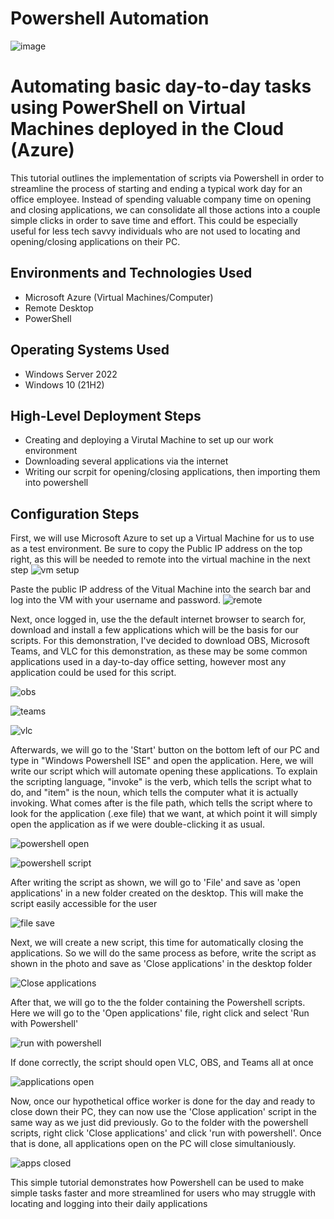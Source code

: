 # Powershell Automation
![image](https://github.com/chrisfortuno/PowershellAutomation/assets/149267076/efae0558-bebb-4065-8e64-4698b5e832ef)

<h1>Automating basic day-to-day tasks using PowerShell on Virtual Machines deployed in the Cloud (Azure)</h1>
This tutorial outlines the implementation of scripts via Powershell in order to streamline the process of starting and ending a typical work day for an office employee. Instead of spending valuable company time on opening and closing applications, we can consolidate all those actions into a couple simple clicks in order to save time and effort. This could be especially useful for less tech savvy individuals who are not used to locating and opening/closing applications on their PC. <br />


<h2>Environments and Technologies Used</h2>

- Microsoft Azure (Virtual Machines/Computer)
- Remote Desktop
- PowerShell

<h2>Operating Systems Used </h2>

- Windows Server 2022
- Windows 10 (21H2)

<h2>High-Level Deployment Steps</h2>

- Creating and deploying a Virutal Machine to set up our work environment
- Downloading several applications via the internet
- Writing our scrpit for opening/closing applications, then importing them into powershell

<h2>Configuration Steps</h2>

First, we will use Microsoft Azure to set up a Virtual Machine for us to use as a test environment. Be sure to copy the Public IP address on the top right, as this will be needed to remote into the virtual machine in the next step
![vm setup](https://github.com/chrisfortuno/PowershellAutomation/assets/149267076/1bee74fa-1e03-45fe-9b1b-b3471de6a535)

Paste the public IP address of the Vitual Machine into the search bar and log into the VM with your username and password.
![remote](https://github.com/chrisfortuno/PowershellAutomation/assets/149267076/e2583a61-0778-4633-b30a-42cfc0888f3e)

Next, once logged in, use the the default internet browser to search for, download and install a few applications which will be the basis for our scripts. For this demonstration, I've decided to download OBS, Microsoft Teams, and VLC for this demonstration, as these may be some common applications used in a day-to-day office setting, however most any application could be used for this script.

![obs](https://github.com/chrisfortuno/PowershellAutomation/assets/149267076/78be3b9e-d807-4479-bab8-743ef737aaec)

![teams](https://github.com/chrisfortuno/PowershellAutomation/assets/149267076/dacefeec-e105-40cd-9d48-6e71ea49839c)

![vlc](https://github.com/chrisfortuno/PowershellAutomation/assets/149267076/8ed3bb82-6aad-4fa2-b260-c795e3bd7207)

Afterwards, we will go to the 'Start' button on the bottom left of our PC and type in "Windows Powershell ISE" and open the application. Here, we will write our script which will automate opening these applications. To explain the scripting language, "invoke" is the verb, which tells the script what to do, and "item" is the noun, which tells the computer what it is actually invoking. What comes after is the file path, which tells the script where to look for the application (.exe file) that we want, at which point it will simply open the application as if we were double-clicking it as usual.

![powershell open](https://github.com/chrisfortuno/PowershellAutomation/assets/149267076/c33319ae-9fdf-4375-9570-fff7369d4aad)

![powershell script](https://github.com/chrisfortuno/PowershellAutomation/assets/149267076/6a9c33f6-4e1e-4d31-a2d0-f5733de8cdc0)

After writing the script as shown, we will go to 'File' and save as 'open applications' in a new folder created on the desktop. This will make the script easily accessible for the user

![file save](https://github.com/chrisfortuno/PowershellAutomation/assets/149267076/44de2366-d505-4d46-a82a-9a28485471d9)

Next, we will create a new script, this time for automatically closing the applications. So we will do the same process as before, write the script as shown in the photo and save as 'Close applications' in the desktop folder

![Close applications](https://github.com/chrisfortuno/PowershellAutomation/assets/149267076/dfee72a5-ecfc-486b-a206-2662d925818c)

After that, we will go to the the folder containing the Powershell scripts. Here we will go to the 'Open applications' file, right click and select 'Run with Powershell'

![run with powershell](https://github.com/chrisfortuno/PowershellAutomation/assets/149267076/8c13383a-d423-4582-a714-b49739410b67)

If done correctly, the script should open VLC, OBS, and Teams all at once

![applications open](https://github.com/chrisfortuno/PowershellAutomation/assets/149267076/479601dd-06bb-4cca-b21c-336cde87fc80)

Now, once our hypothetical office worker is done for the day and ready to close down their PC, they can now use the 'Close application' script in the same way as we just did previously. Go to the folder with the powershell scripts, right click 'Close applications' and click 'run with powershell'. Once that is done, all applications open on the PC will close simultaniously. 

![apps closed](https://github.com/chrisfortuno/PowershellAutomation/assets/149267076/e47d686b-8ee4-47b2-a842-a878585baea7)

This simple tutorial demonstrates how Powershell can be used to make simple tasks faster and more streamlined for users who may struggle with locating and logging into their daily applications 















